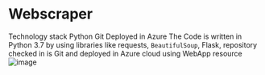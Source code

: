 # Webscraper
Technology stack  Python  Git  Deployed in Azure   The Code is written in Python 3.7 by using libraries like requests, `BeautifulSoup`, Flask, repository checked in is Git and deployed in Azure cloud using WebApp resource
![image](https://user-images.githubusercontent.com/96594057/234561821-b7c91452-d81a-4072-89e9-d03b7aef1a87.png)
